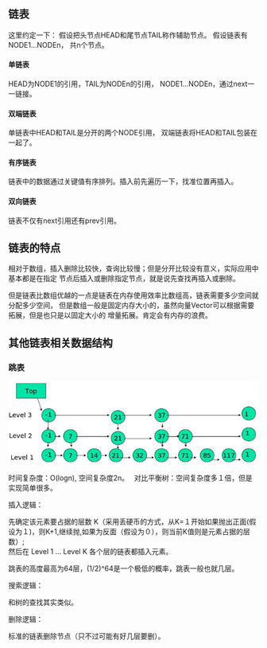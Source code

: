 ## 链表

这里约定一下：
假设把头节点HEAD和尾节点TAIL称作辅助节点。
假设链表有NODE1...NODEn， 共n个节点。

#### 单链表
HEAD为NODE1的引用，TAIL为NODEn的引用，
NODE1...NODEn，通过next一一链接。
    
#### 双端链表
单链表中HEAD和TAIL是分开的两个NODE引用，
双端链表将HEAD和TAIL包装在一起了。
    
#### 有序链表
链表中的数据通过关键值有序排列。插入前先遍历一下，找准位置再插入。
    
#### 双向链表
链表不仅有next引用还有prev引用。

## 链表的特点

相对于数组，插入删除比较快，查询比较慢；但是分开比较没有意义，实际应用中基本都是在指定
节点后插入或删除指定节点，就是说先查找再插入或删除。

但是链表比数组优越的一点是链表在内存使用效率比数组高，链表需要多少空间就分配多少空间，
但是数组一般是固定内存大小的，虽然向量Vector可以根据需要拓展，但是也只是以固定大小的
增量拓展。肯定会有内存的浪费。

## 其他链表相关数据结构

### 跳表

![](../../../../../../../imgs/SkipList结构.jpg)

时间复杂度：O(logn), 空间复杂度2n。　
对比平衡树：空间复杂度多１倍，但是实现简单很多。

插入逻辑：  

先确定该元素要占据的层数 K（采用丢硬币的方式，从K=１开始如果抛出正面(假设为１)，则K+1,继续抛,如果为反面（假设为０），则当前K值则是元素占据的层数）;  
然后在 Level 1 ... Level K 各个层的链表都插入元素。

跳表的高度最高为64层，(1/2)^64是一个极低的概率，跳表一般也就几层。

搜索逻辑：

和树的查找其实类似。

删除逻辑：

标准的链表删除节点（只不过可能有好几层要删）。